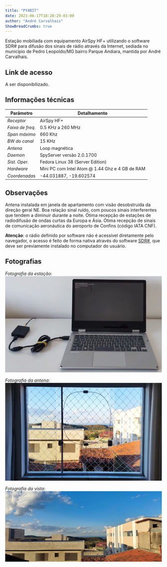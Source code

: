 ```yaml
---
title: "PY4BIT"
date: 2023-06-17T18:28:29-03:00
author: "André Carvalhais"
ShowBreadCrumbs: true
---
```


Estação mobiliada com equipamento AirSpy HF+ utilizando o software SDR# para 
difusão dos sinais de rádio através da Internet, sediada no município de Pedro 
Leopoldo/MG bairro Parque Andiara, mantida por André Carvalhais.

## Link de acesso
A ser disponibilizado.

## Informações técnicas
| Parâmetro        | Detalhamento                                    |
|------------------|-------------------------------------------------|
| _Receptor_       | AirSpy HF+                                      |
| _Faixa de freq._ | 0.5 KHz a 260 MHz                               |
| _Span máximo_    | 660 Khz                                         |
| _BW do canal_    | 15 KHz                                          |
| _Antena_         | Loop magnética                                  |
| _Daemon_         | SpyServer versão 2.0.1700                       |
| _Sist. Oper._    | Fedora Linux 38 (Server Edition)                |
| _Hardware_       | Mini PC com Intel Atom @ 1.44 Ghz e 4 GB de RAM |
| _Coordenadas_    | -44.031887, -19.602574                          |

## Observações
Antena instalada em janela de apartamento com visão desobstruída da direção 
geral NE. Boa relação sinal ruído, com poucos sinais interferentes que tendem a 
diminuir durante a noite. Ótima recepção de estações de radiodifusão de ondas 
curtas da Europa e Ásia. Ótima recepção de sinais de comunicação aeronáutica do 
aeroporto de Confins (código IATA CNF).

**Atenção**: o rádio definido por software não é acessível diretamente pelo 
navegador, o acesso é feito de forma nativa através do software 
[SDR#](https://airspy.com/download/), que deve ser previamente instalado no 
computador do usuário.

## Fotografias
_Fotografia da estação_:
![Fotografia da estação.](./station.jpg)

_Fotografia da antena_:
![Fotografia da antena.](./antenna.jpg)

_Fotografia da vista_:
![Fotografia da vista.](./view.jpg)